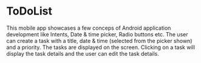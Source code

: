 # ToDoList

This mobile app showcases a few conceps of Android application development like Intents, Date & time picker, Radio buttons etc. The user can create a task with a title, date & time (selected from the picker shown) and a priority. The tasks are displayed on the screen. Clicking on a task will display the task details and the user can edit the task details.
